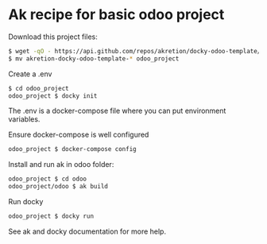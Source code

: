 # Ak recipe for basic odoo project


Download this project files:
```sh
$ wget -qO - https://api.github.com/repos/akretion/docky-odoo-template/tarball/master | tar xvz
$ mv akretion-docky-odoo-template-* odoo_project
```

Create a .env
```sh
$ cd odoo_project
odoo_project $ docky init
```

The .env is a docker-compose file where you can put environment variables.

Ensure docker-compose is well configured
```sh
odoo_project $ docker-compose config
```

Install and run ak in odoo folder: 
```sh
odoo_project $ cd odoo
odoo_project/odoo $ ak build
```

Run docky
```sh
odoo_project $ docky run
```

See ak and docky documentation for more help.
